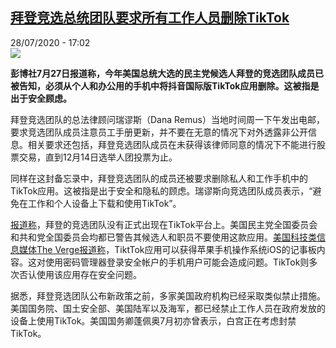 <!--1595955447000-->
[拜登竞选总统团队要求所有工作人员删除TikTok](http://www.rfi.fr//cn/%E6%94%BF%E6%B2%BB/20200728-%E6%8B%9C%E7%99%BB%E7%AB%9E%E9%80%89%E6%80%BB%E7%BB%9F%E5%9B%A2%E9%98%9F%E8%A6%81%E6%B1%82%E6%89%80%E6%9C%89%E5%B7%A5%E4%BD%9C%E4%BA%BA%E5%91%98%E7%A7%BB%E9%99%A4tiktok)
------

<div>28/07/2020 - 17:02</div><img src="https://s.rfi.fr/media/display/f848c6ca-cf1c-11ea-a9a8-005056bf87d6/w:310/p:16x9/2020-07-22T233449Z_341371810_RC2NYH9CYEY5_RTRMADP_3_USA-ELECTION-RACE.JPG"><p><strong>彭博社7月27日报道称，今年美国总统大选的民主党候选人拜登的竞选团队成员已被告知，必须从个人和办公用的手机中将抖音国际版TikTok应用删除。这被指是出于安全顾虑。</strong></p><div class="t-content__body u-clearfix"><div class="m-interstitial"></div><p>拜登竞选团队的总法律顾问瑞谬斯（Dana Remus）当地时间周一下午发出电邮，要求竞选团队成员注意员工手册更新，并不要在无意的情况下对外透露非公开信息。相关要求还包括，拜登竞选团队成员在未获得该律师同意的情况下不能进行股票交易，直到12月14日选举人团投票为止。</p><p>同样在这封备忘录中，拜登竞选团队的成员还被要求删除私人和工作手机中的TikTok应用。这被指是出于安全和隐私的顾虑。瑞谬斯向竞选团队成员表示，“避免在工作和个人设备上下载和使用TikTok”。</p><p><a target="_blank" href="http://www.bloomberg.com/news/articles/2020-07-27/biden-campaign-bans-staff-from-trading-stocks-without-approval">报道称</a>，拜登的竞选团队没有正式出现在TikTok平台上。美国民主党全国委员会和共和党全国委员会均都已警告其候选人和职员不要使用这款应用。<a target="_blank" href="http://www.theverge.com/2020/7/27/21341062/biden-staff-delete-tiktok-personal-work-phones">美国科技类信息媒体The Verge报道称</a>，TiktTok应用可以获得苹果手机操作系统iOS的记事板内容。这对使用密码管理器登录安全帐户的手机用户可能会造成问题。TikTok则多次否认使用该应用存在安全问题。</p><p>据悉，拜登竞选团队公布新政策之前，多家美国政府机构已经采取类似禁止措施。美国国务院、国土安全部、美国陆军以及海军，都已经禁止工作人员在政府发放的设备上使用TikTok。美国国务卿蓬佩奥7月初亦曾表示，白宫正在考虑封禁TikTok。</p><div class="o-self-promo o-self-promo--nl o-self-promo--hidden" data-selfpromo-newsletter></div><div class="o-self-promo o-self-promo--app o-self-promo--hidden" data-selfpromo-app></div></div>
